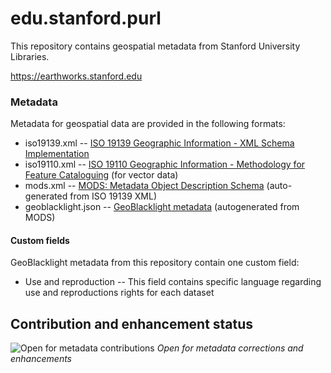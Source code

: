 # edu.stanford.purl

This repository contains geospatial metadata from Stanford University Libraries.

https://earthworks.stanford.edu

### Metadata

Metadata for geospatial data are provided in the following formats:

- iso19139.xml -- [ISO 19139 Geographic Information - XML Schema Implementation](https://www.iso.org/obp/ui#iso:std:iso:ts:19139:-1:ed-1:v1:en)
- iso19110.xml -- [ISO 19110 Geographic Information - Methodology for Feature Cataloguing](https://www.iso.org/obp/ui/#iso:std:iso:19110:ed-2:v1:en) (for vector data)
- mods.xml -- [MODS: Metadata Object Description Schema](http://www.loc.gov/standards/mods) (auto-generated from ISO 19139 XML)
- geoblacklight.json -- [GeoBlacklight metadata](https://github.com/geoblacklight/geoblacklight/blob/master/schema/geoblacklight-schema.md) (autogenerated from MODS)

#### Custom fields

GeoBlacklight metadata from this repository contain one custom field:

- Use and reproduction -- This field contains specific language regarding use and reproductions rights for each dataset


## Contribution and enhancement status

![Open for metadata contributions](https://upload.wikimedia.org/wikipedia/commons/archive/0/0e/20170421060213%21Location_dot_green.svg) *Open for metadata corrections and enhancements*
